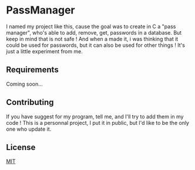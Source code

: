 # PassManager
I named my project like this, cause the goal was to create in C a "pass manager", who's able to add, remove, get, passwords in a database. But keep in mind that is not safe ! And when a made it, i was thinking that it could be used for passwords, but it can also be used for other things ! It's just a little experiment from me.

## Requirements
Coming soon...

## Contributing
If you have suggest for my program, tell me, and I'll try to add them in my code ! This is a personnal project, I put it in public, but I'd like to be the only one who update it.

## License
[MIT](https://choosealicense.com/licenses/mit/)
